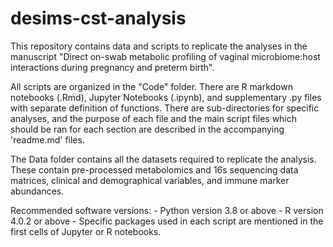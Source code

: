 # desims-cst-analysis

This repository contains data and scripts to replicate the analyses in the manuscript "Direct on-swab metabolic profiling of vaginal microbiome:host interactions during pregnancy and preterm birth".

All scripts are organized in the "Code" folder. There are R markdown notebooks (.Rmd), Jupyter Notebooks (.ipynb), and supplementary .py files with separate definition of functions. There are sub-directories for specific analyses, and the purpose of each file and the main script files which should be ran for each section are described in the accompanying 'readme.md' files. 

The Data folder contains all the datasets required to replicate the analysis. These contain pre-processed metabolomics and 
16s sequencing data matrices, clinical and demographical variables, and immune marker abundances. 

Recommended software versions:
	- Python version 3.8 or above
	- R version 4.0.2 or above
	- Specific packages used in each script are mentioned in the first cells of Jupyter or R notebooks.